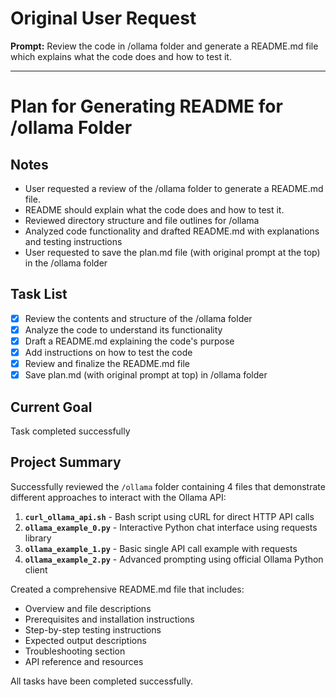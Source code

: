 # Original User Request

**Prompt:** Review the code in /ollama folder and generate a README.md file which explains what the code does and how to test it.

---

# Plan for Generating README for /ollama Folder

## Notes
- User requested a review of the /ollama folder to generate a README.md file.
- README should explain what the code does and how to test it.
- Reviewed directory structure and file outlines for /ollama
- Analyzed code functionality and drafted README.md with explanations and testing instructions
- User requested to save the plan.md file (with original prompt at the top) in the /ollama folder

## Task List
- [x] Review the contents and structure of the /ollama folder
- [x] Analyze the code to understand its functionality
- [x] Draft a README.md explaining the code's purpose
- [x] Add instructions on how to test the code
- [x] Review and finalize the README.md file
- [x] Save plan.md (with original prompt at top) in /ollama folder

## Current Goal
Task completed successfully

## Project Summary

Successfully reviewed the `/ollama` folder containing 4 files that demonstrate different approaches to interact with the Ollama API:

1. **`curl_ollama_api.sh`** - Bash script using cURL for direct HTTP API calls
2. **`ollama_example_0.py`** - Interactive Python chat interface using requests library
3. **`ollama_example_1.py`** - Basic single API call example with requests
4. **`ollama_example_2.py`** - Advanced prompting using official Ollama Python client

Created a comprehensive README.md file that includes:
- Overview and file descriptions
- Prerequisites and installation instructions
- Step-by-step testing instructions
- Expected output descriptions
- Troubleshooting section
- API reference and resources

All tasks have been completed successfully.
